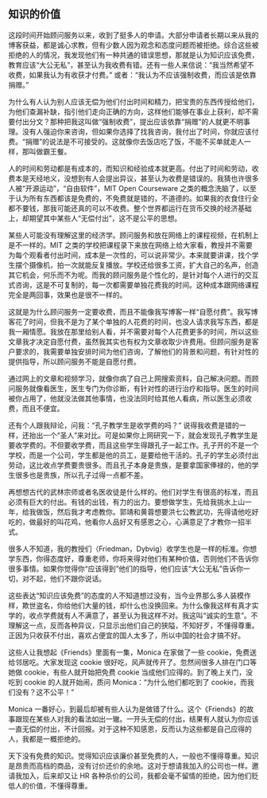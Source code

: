 ## 知识的价值

这段时间开始顾问服务以来，收到了挺多人的申请。大部分申请者长期以来从我的博客获益，都是诚心求教，但有少数人因为观念和态度问题而被拒绝。综合这些被拒绝的人的情况，我发现他们有一种共通的错误思想，那就是认为知识应该免费，教育应该“大公无私”，甚至认为我收费有错。还有一些人来信说：“我当然希望不收费，如果我认为有收获才付费。” 或者：“我认为不应该强制收费，而应该是依靠捐赠。”

为什么有人认为别人应该无偿为他们付出时间和精力，把宝贵的东西传授给他们，为他们查漏补缺，指引他们走向正确的方向，这样他们能够在事业上获利，却不需要付出分文？那种把我这叫做“强制收费”，提出应该依靠“捐赠”的人就更不明事理。没有人强迫你来咨询，但如果你选择了找我咨询，我付出了时间，你就应该付费。“捐赠”的说法是不可接受的。这就像你去饭店吃了饭，不能不买单就走人一样，那叫做霸王餐。

人的时间和劳动都是有成本的，而知识和经验成本就更高。付出了时间和劳动，收费本是天经地义，没想到有人会提出异议，甚至认为收费是错误的。我猜也许很多人被“开源运动”，“自由软件”，MIT Open Courseware 之类的概念洗脑了，以至于认为所有东西都该是免费的，不免费就是错的，不道德的。如果我的衣食住行全都不要钱，那我可能还真的可以不收费。整个世界都运行在货币交换的经济基础上，却期望其中某些人“无偿付出”，这不是公平的思想。

某些人可能没有理解这里的经济学。顾问服务和放在网络上的课程视频，在机制上是不一样的。MIT 之类的学校把课程录下来放在网络上给大家看，教授并不需要为每个观看者付出时间，成本是一次性的，可以说非常少。本来就要讲课，找个学生摆个摄像机，拍一次就能反复播放。学校还给很多工资，扩大自己的名声，创造其它机会，何乐而不为呢。而我的顾问服务是个性化的，是针对每个人进行的交互式咨询，这是不可复制的，每一次都需要单独花费我的时间。这种成本跟网络课程完全是两回事，效果也是很不一样的。

这就是为什么顾问服务一定要收费，而且不能像我写博客一样“自愿付费”。我写博客花了时间，但我不是为了某个单独的人花费的时间，也没人请求我写东西，都是我一厢情愿。我放在那里给别人看，并不需要对每个人花费更多的时间，所以这些文章我才决定自愿付费，虽然我其实也有权为文章收取少许费用。但顾问服务是客户要求的，我需要单独安排时间为他们咨询，了解他们的背景和问题，有针对性的提供指导，所以顾问服务不能是自愿付费。

通过网上的文章和视频学习，就像你病了自己上网搜索资料，自己解决问题。而顾问服务就像看医生，医生专门为你诊断，有针对性的进行治疗和指导。医生的时间被你占用了，他就没法做其他事情，也没法同时给其他人看病，所以医生必须收费，而且不便宜。

还有个人跟我辩论，问我：“孔子教学生是收学费的吗？” 说得我收费是错的一样，还抬出一个“圣人”来对比。可是如果你上网研究一下，就会发现孔子教学生是要收学费的。不但要收学费，而且这些学生得跟孔子一起工作。孔子开的不是一个学校，而是一个公司，学生都是他的员工，是要给他干活的。孔子的学生必须付出劳动，这比收点学费要贵很多。而且孔子本身是贵族，是要拿国家俸禄的，他的学生很多也是贵族，所以孔子过得一点都不差。

再想想古代的武林宗师或者名医收徒是什么样的。他们对学生有很高的标准，而且必须有巨大的付出。有钱的出钱，有力的出力。要想做学生，先给我挑水上山一年，给我做饭，然后我才考虑教你。郭靖和黄蓉想要洪七公教武功，先得请他吃好吃的，做最好的叫花鸡，他看你人品好又有感恩之心，心满意足了才教你一招半式。

很多人不知道，我的教授们（Friedman，Dybvig）收学生也是一样的标准。你想学东西，你得态度好，尊重老师，你将来得对他们有某种价值，否则他们不告诉你很多事情。如果你觉得你“应该得到”他们的指导，他们应该“大公无私”告诉你一切，对不起，他们不跟你说话。

这些表达“知识应该免费”的态度的人不知道想过没有，当今业界那么多人装模作样，欺世盗名，你给他们大量的钱，却什么也没换回来。为什么像我这样有真才实学的，收点学费就有人不满意了，甚至认为我这样不对。我这叫“诚实的生意”。不理解这一点，反而各种异议，只显示出他们自己的狭隘，不知好歹，不懂得尊重。正因为只收获不付出，喜欢占便宜的国人太多了，所以中国的社会才搞不好。

这些人让我想起《Friends》里面有一集，Monica 在家做了一些 cookie，免费送给邻居吃。大家发现这 cookie 很好吃，风声就传开了。忽然间很多人排在门口等她做 cookie，有些人就开始把免费 cookie 当成他们应得的。到了晚上关门，没吃到 cookie 的人就开始闹，质问 Monica：“为什么他们都吃到了 cookie，而我们没有？这不公平！”

Monica 一番好心，到最后却被有些人认为是做错了什么。这个《Friends》的故事跟现在某些人对我的看法如出一辙。一开头无偿的付出，结果有人就认为你应该一直无偿的付出，不计回报。对于这种不知感恩，反而认为这些都是自己应得的人，我都是一概拒绝的。

天下没有免费的知识。觉得知识应该廉价甚至免费的人，一般也不懂得尊重。知识是昂贵而高档的商品，没有讨价还价的余地。这对于想请我加入的公司也一样。邀请我加入，后来却又让 HR 各种杀价的公司，我都会毫不留情的拒绝，因为他们贬低人的价值，不懂得尊重。

